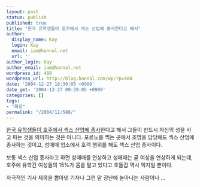 ```yaml
---
layout: post
status: publish
published: true
title: "한국 유학생들이 호주에서 섹스 산업에 종사한다고 해서"
author:
  display_name: Kay
  login: Kay
  email: iam@hannal.net
  url: ''
author_login: Kay
author_email: iam@hannal.net
wordpress_id: 488
wordpress_url: http://blog.hannal.com/wp/?p=488
date: '2004-12-27 18:39:05 +0900'
date_gmt: '2004-12-27 09:39:05 +0900'
categories: []
tags:
- "희망"
permalink: "/2004/12/588/"
---
```

<p><a href="http://news.naver.com/hotissue/popular_read.php?date=2004-12-27&section_id=000&office_id=001&article_id=0000864248&seq=8">한국 유학생들이 호주에서 섹스 산업에 종사</a>한다고 해서 그들이 반드시 자신의 성을 사고 파는 것을 의미하는 것은 아니다. 포르노를 찍는 곳에서 조명을 담당해도 섹스 산업에 종사하는 것이고, 성매매 업소에서 호객 행위를 해도 섹스 산업 종사이다.</p>
<p>보통 섹스 산업 종사라고 하면 성매매를 연상하고 성매매는 곧 여성을 연상하게 되는데, 호주에 유학간 여성들의 15%가 몸을 팔고 있다고 호들갑 역시 억지일 뿐이다.</p>
<p>자극적인 기사 제목을 뽑아낸 기자나 그런 말 장난에 놀아나는 사람이나 ...</p>

